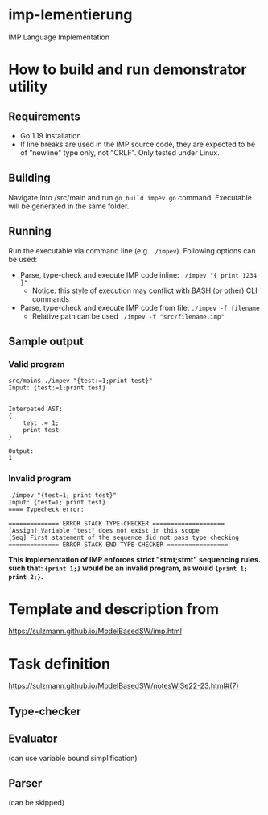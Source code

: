 # imp-lementierung
IMP Language Implementation

# How to build and run demonstrator utility
## Requirements
* Go 1.19 installation
* If line breaks are used in the  IMP source code, they are expected to be of "newline" type only, not "CRLF". Only tested under Linux.
## Building
Navigate into /src/main and run `go build impev.go` command. Executable will be generated in the same folder.
## Running
Run the executable via command line (e.g. `./impev`). Following options can be used:
* Parse, type-check and execute IMP code inline: `./impev "{ print 1234 }"`
    * Notice: this style of execution may conflict with BASH (or other) CLI commands
* Parse, type-check and execute IMP code from file: `./impev -f filename`
    * Relative path can be used `./impev -f "src/filename.imp"`

## Sample output
### Valid program
```
src/main$ ./impev "{test:=1;print test}"
Input: {test:=1;print test}


Interpeted AST: 
{
    test := 1;
    print test
}

Output:
1
```
### Invalid program
```
./impev "{test=1; print test}"
Input: {test=1; print test}
==== Typecheck error:

============== ERROR STACK TYPE-CHECKER ====================
[Assign] Variable "test" does not exist in this scope
[Seq] First statement of the sequence did not pass type checking
============== ERROR STACK END TYPE-CHECKER =================
```

**This implementation of IMP enforces strict "stmt;stmt" sequencing rules. such that: `{print 1;}` would be an invalid program, as would `{print 1; print 2;}`.**


# Template and description from
https://sulzmann.github.io/ModelBasedSW/imp.html

# Task definition
https://sulzmann.github.io/ModelBasedSW/notesWiSe22-23.html#(7)

## Type-checker
## Evaluator
(can use variable bound simplification)
## Parser
(can be skipped)